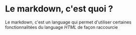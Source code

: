 Le markdown, c'est quoi ?
=========================

Le markdown, c'est un language qui permet d'utiliser certaines fonctionnalitées du language *HTML* de façon raccourcie

 

